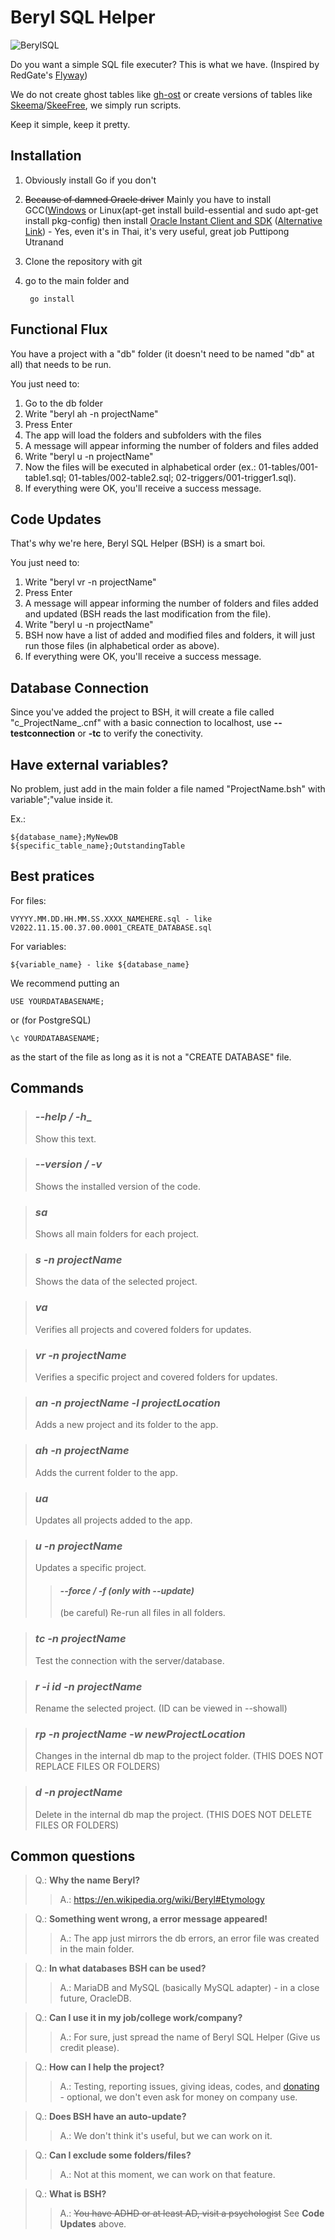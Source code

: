 # Beryl SQL Helper
![BerylSQL](https://user-images.githubusercontent.com/15248665/201835936-e13f65ff-c267-4569-824d-e30d09769490.png)


Do you want a simple SQL file executer? This is what we have. (Inspired by RedGate's [Flyway](https://flywaydb.org/))

We do not create ghost tables like [gh-ost](https://github.com/github/gh-ost) or create versions of tables like [Skeema](https://www.skeema.io/)/[SkeeFree](https://github.com/github/gh-mysql-tools/tree/master/skeefree), we simply run scripts.

Keep it simple, keep it pretty.

## Installation
1. Obviously install Go if you don't
2. ~~Because of damned Oracle driver~~ Mainly you have to install GCC([Windows](https://code.visualstudio.com/docs/cpp/config-mingw) or Linux(apt-get install build-essential and sudo apt-get install pkg-config) then install [Oracle Instant Client and SDK](https://medium.com/@utranand/how-to-connect-golang-to-oracle-on-windows-64-bit-using-go-oci8-library-ab9ed0511b20) ([Alternative Link](https://web.archive.org/web/20230105062526/https://medium.com/@utranand/how-to-connect-golang-to-oracle-on-windows-64-bit-using-go-oci8-library-ab9ed0511b20)) - Yes, even it's in Thai, it's very useful, great job Puttipong Utranand
3. Clone the repository with git
4. go to the main folder and 

        go install


## Functional Flux
You have a project with a "db" folder (it doesn't need to be named "db" at all) that needs to be run.

You just need to:
1. Go to the db folder
2. Write "beryl ah -n projectName"
3. Press Enter
4. The app will load the folders and subfolders with the files
5. A message will appear informing the number of folders and files added
6. Write "beryl u -n projectName"
7. Now the files will be executed in alphabetical order (ex.: 01-tables/001-table1.sql; 01-tables/002-table2.sql; 02-triggers/001-trigger1.sql).
8. If everything were OK, you'll receive a success message.

## Code Updates
That's why we're here, Beryl SQL Helper (BSH) is a smart boi.

You just need to:
1. Write "beryl vr -n projectName"
2. Press Enter
3. A message will appear informing the number of folders and files added and updated (BSH reads the last modification from the file).
4. Write "beryl u -n projectName"
5. BSH now have a list of added and modified files and folders, it will just run those files (in alphabetical order as above).
6. If everything were OK, you'll receive a success message.

## Database Connection
Since you've added the project to BSH, it will create a file called "c_ProjectName_.cnf" with a basic connection to localhost, use __--testconnection__ or __-tc__ to verify the conectivity.

## Have external variables?
No problem, just add in the main folder a file named "ProjectName.bsh" with variable";"value inside it.

Ex.:

    ${database_name};MyNewDB
    ${specific_table_name};OutstandingTable
    
## Best pratices
For files: 

    VYYYY.MM.DD.HH.MM.SS.XXXX_NAMEHERE.sql - like V2022.11.15.00.37.00.0001_CREATE_DATABASE.sql

For variables:

    ${variable_name} - like ${database_name}

We recommend putting an

    USE YOURDATABASENAME;
    
or (for PostgreSQL)

    \c YOURDATABASENAME;

as the start of the file as long as it is not a "CREATE DATABASE" file.    

## Commands

> ### ___--help / -h____
> Show this text.

> ### ___--version / -v___
> Shows the installed version of the code.

> ### ___sa___
> Shows all main folders for each project.

> ### ___s -n projectName___
> Shows the data of the selected project.

> ### ___va___
> Verifies all projects and covered folders for updates.

> ### ___vr -n projectName___
> Verifies a specific project and covered folders for updates.

> ### ___an -n projectName -l projectLocation___
> Adds a new project and its folder to the app.

> ### ___ah -n projectName___
> Adds the current folder to the app.

> ### ___ua___
> Updates all projects added to the app.

> ### ___u -n projectName___
> Updates a specific project.
> 
>> #### ___--force / -f (only with --update)___
>> (be careful) Re-run all files in all folders. 

> ### ___tc -n projectName___
> Test the connection with the server/database.

> ### ___r -i id -n projectName___
> Rename the selected project. (ID can be viewed in --showall)

> ### ___rp -n projectName -w newProjectLocation___
> Changes in the internal db map to the project folder. (THIS DOES NOT REPLACE FILES OR FOLDERS)

> ### ___d -n projectName___
> Delete in the internal db map the project. (THIS DOES NOT DELETE FILES OR FOLDERS)


## Common questions
> Q.: **Why the name Beryl?**
>> A.: https://en.wikipedia.org/wiki/Beryl#Etymology

> Q.: **Something went wrong, a error message appeared!**
>> A.: The app just mirrors the db errors, an error file was created in the main folder.

> Q.: **In what databases BSH can be used?**
>> A.: MariaDB and MySQL (basically MySQL adapter) - in a close future, OracleDB.

> Q.: **Can I use it in my job/college work/company?**
>> A.: For sure, just spread the name of Beryl SQL Helper (Give us credit please).

> Q.: **How can I help the project?**
>> A.: Testing, reporting issues, giving ideas, codes, and [donating](https://ko-fi.com/mrGlasses) - optional, we don't even ask for money on company use.

> Q.: **Does BSH have an auto-update?**
>> A.: We don't think it's useful, but we can work on it.

> Q.: **Can I exclude some folders/files?**
>> A.: Not at this moment, we can work on that feature.

> Q.: **What is BSH?**
>> A.: ~~You have ADHD or at least AD, visit a psychologist~~ See __Code Updates__ above.
